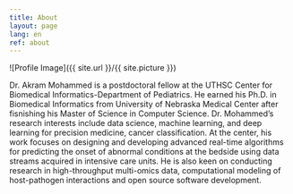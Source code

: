 ```yaml
---
title: About
layout: page
lang: en
ref: about
---
```

![Profile Image]({{ site.url }}/{{ site.picture }})

Dr. Akram Mohammed is a postdoctoral fellow at the UTHSC Center for Biomedical Informatics-Department of Pediatrics. He earned his Ph.D. in Biomedical Informatics from University of Nebraska Medical Center after fisnishing his Master of Science in Computer Science. Dr. Mohammed’s research interests include data science, machine learning, and deep learning for precision medicine, cancer classification. At the center, his work focuses on designing and developing advanced real-time algorithms for predicting the onset of abnormal conditions at the bedside using data streams acquired in intensive care units. He is also keen on conducting research in high-throughput multi-omics data, computational modeling of host-pathogen interactions and open source software development.

